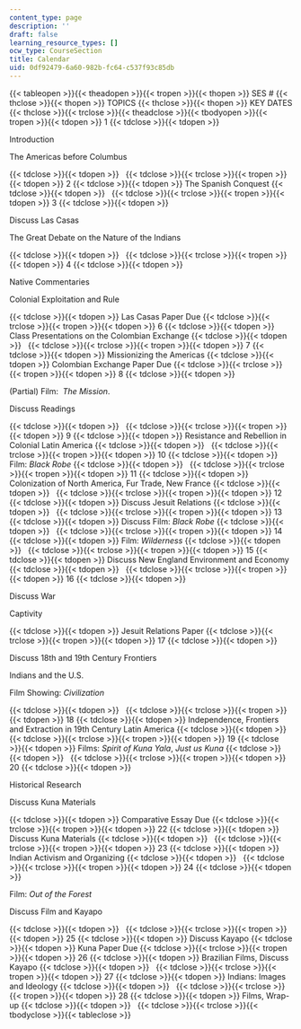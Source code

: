 ```yaml
---
content_type: page
description: ''
draft: false
learning_resource_types: []
ocw_type: CourseSection
title: Calendar
uid: 0df92479-6a60-982b-fc64-c537f93c85db
---
```

{{< tableopen >}}{{< theadopen >}}{{< tropen >}}{{< thopen >}}
SES #
{{< thclose >}}{{< thopen >}}
TOPICS
{{< thclose >}}{{< thopen >}}
KEY DATES
{{< thclose >}}{{< trclose >}}{{< theadclose >}}{{< tbodyopen >}}{{< tropen >}}{{< tdopen >}}
1
{{< tdclose >}}{{< tdopen >}}

Introduction 

The Americas before Columbus

{{< tdclose >}}{{< tdopen >}}
 
{{< tdclose >}}{{< trclose >}}{{< tropen >}}{{< tdopen >}}
2
{{< tdclose >}}{{< tdopen >}}
The Spanish Conquest
{{< tdclose >}}{{< tdopen >}}
 
{{< tdclose >}}{{< trclose >}}{{< tropen >}}{{< tdopen >}}
3
{{< tdclose >}}{{< tdopen >}}

Discuss Las Casas 

The Great Debate on the Nature of the Indians

{{< tdclose >}}{{< tdopen >}}
 
{{< tdclose >}}{{< trclose >}}{{< tropen >}}{{< tdopen >}}
4
{{< tdclose >}}{{< tdopen >}}

Native Commentaries 

Colonial Exploitation and Rule

{{< tdclose >}}{{< tdopen >}}
Las Casas Paper Due
{{< tdclose >}}{{< trclose >}}{{< tropen >}}{{< tdopen >}}
6
{{< tdclose >}}{{< tdopen >}}
Class Presentations on the Colombian Exchange
{{< tdclose >}}{{< tdopen >}}
 
{{< tdclose >}}{{< trclose >}}{{< tropen >}}{{< tdopen >}}
7
{{< tdclose >}}{{< tdopen >}}
Missionizing the Americas
{{< tdclose >}}{{< tdopen >}}
Colombian Exchange Paper Due
{{< tdclose >}}{{< trclose >}}{{< tropen >}}{{< tdopen >}}
8
{{< tdclose >}}{{< tdopen >}}

(Partial) Film:  *The Mission*. 

Discuss Readings

{{< tdclose >}}{{< tdopen >}}
 
{{< tdclose >}}{{< trclose >}}{{< tropen >}}{{< tdopen >}}
9
{{< tdclose >}}{{< tdopen >}}
Resistance and Rebellion in Colonial Latin America
{{< tdclose >}}{{< tdopen >}}
 
{{< tdclose >}}{{< trclose >}}{{< tropen >}}{{< tdopen >}}
10
{{< tdclose >}}{{< tdopen >}}
Film: *Black Robe*
{{< tdclose >}}{{< tdopen >}}
 
{{< tdclose >}}{{< trclose >}}{{< tropen >}}{{< tdopen >}}
11
{{< tdclose >}}{{< tdopen >}}
Colonization of North America, Fur Trade, New France
{{< tdclose >}}{{< tdopen >}}
 
{{< tdclose >}}{{< trclose >}}{{< tropen >}}{{< tdopen >}}
12
{{< tdclose >}}{{< tdopen >}}
Discuss Jesuit Relations
{{< tdclose >}}{{< tdopen >}}
 
{{< tdclose >}}{{< trclose >}}{{< tropen >}}{{< tdopen >}}
13
{{< tdclose >}}{{< tdopen >}}
Discuss Film: *Black Robe*
{{< tdclose >}}{{< tdopen >}}
 
{{< tdclose >}}{{< trclose >}}{{< tropen >}}{{< tdopen >}}
14
{{< tdclose >}}{{< tdopen >}}
Film: *Wilderness*
{{< tdclose >}}{{< tdopen >}}
 
{{< tdclose >}}{{< trclose >}}{{< tropen >}}{{< tdopen >}}
15
{{< tdclose >}}{{< tdopen >}}
Discuss New England Environment and Economy
{{< tdclose >}}{{< tdopen >}}
 
{{< tdclose >}}{{< trclose >}}{{< tropen >}}{{< tdopen >}}
16
{{< tdclose >}}{{< tdopen >}}

Discuss War 

Captivity

{{< tdclose >}}{{< tdopen >}}
Jesuit Relations Paper
{{< tdclose >}}{{< trclose >}}{{< tropen >}}{{< tdopen >}}
17
{{< tdclose >}}{{< tdopen >}}

Discuss 18th and 19th Century Frontiers 

Indians and the U.S. 

Film Showing: *Civilization*

{{< tdclose >}}{{< tdopen >}}
 
{{< tdclose >}}{{< trclose >}}{{< tropen >}}{{< tdopen >}}
18
{{< tdclose >}}{{< tdopen >}}
Independence, Frontiers and Extraction in 19th Century Latin America
{{< tdclose >}}{{< tdopen >}}
 
{{< tdclose >}}{{< trclose >}}{{< tropen >}}{{< tdopen >}}
19
{{< tdclose >}}{{< tdopen >}}
Films: *Spirit of Kuna Yala*, *Just us Kuna*
{{< tdclose >}}{{< tdopen >}}
 
{{< tdclose >}}{{< trclose >}}{{< tropen >}}{{< tdopen >}}
20
{{< tdclose >}}{{< tdopen >}}

Historical Research 

Discuss Kuna Materials

{{< tdclose >}}{{< tdopen >}}
Comparative Essay Due
{{< tdclose >}}{{< trclose >}}{{< tropen >}}{{< tdopen >}}
22
{{< tdclose >}}{{< tdopen >}}
Discuss Kuna Materials
{{< tdclose >}}{{< tdopen >}}
 
{{< tdclose >}}{{< trclose >}}{{< tropen >}}{{< tdopen >}}
23
{{< tdclose >}}{{< tdopen >}}
Indian Activism and Organizing
{{< tdclose >}}{{< tdopen >}}
 
{{< tdclose >}}{{< trclose >}}{{< tropen >}}{{< tdopen >}}
24
{{< tdclose >}}{{< tdopen >}}

Film: *Out of the Forest* 

Discuss Film and Kayapo

{{< tdclose >}}{{< tdopen >}}
 
{{< tdclose >}}{{< trclose >}}{{< tropen >}}{{< tdopen >}}
25
{{< tdclose >}}{{< tdopen >}}
Discuss Kayapo
{{< tdclose >}}{{< tdopen >}}
Kuna Paper Due
{{< tdclose >}}{{< trclose >}}{{< tropen >}}{{< tdopen >}}
26
{{< tdclose >}}{{< tdopen >}}
Brazilian Films, Discuss Kayapo
{{< tdclose >}}{{< tdopen >}}
 
{{< tdclose >}}{{< trclose >}}{{< tropen >}}{{< tdopen >}}
27
{{< tdclose >}}{{< tdopen >}}
Indians: Images and Ideology
{{< tdclose >}}{{< tdopen >}}
 
{{< tdclose >}}{{< trclose >}}{{< tropen >}}{{< tdopen >}}
28
{{< tdclose >}}{{< tdopen >}}
Films, Wrap-up
{{< tdclose >}}{{< tdopen >}}
 
{{< tdclose >}}{{< trclose >}}{{< tbodyclose >}}{{< tableclose >}}